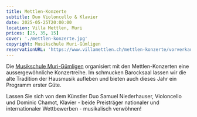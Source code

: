 ```yaml
---
title: Mettlen-Konzerte
subtitle: Duo Violoncello & Klavier
date: 2025-05-25T20:00:00
location: Villa Mettlen, Muri
prices: [25, 35, 15]
cover: './mettlen-konzerte.jpg'
copyright: Musikschule Muri-Gümligen
reservationURL: 'https://www.villamettlen.ch/mettlen-konzerte/vorverkauf/'
---
```


Die [Musikschule Muri-Gümligen](https://www.villamettlen.ch) organisiert mit den Mettlen-Konzerten eine aussergewöhnliche Konzertreihe. Im schmucken Barocksaal lassen wir die alte Tradition der Hausmusik aufleben und bieten auch dieses Jahr ein Programm erster Güte.

Lassen Sie sich von dem Künstler Duo Samuel Niederhauser, Violoncello und Dominic Chamot, Klavier - beide Preisträger nationaler und internationaler Wettbewerben - musikalisch verwöhnen!
